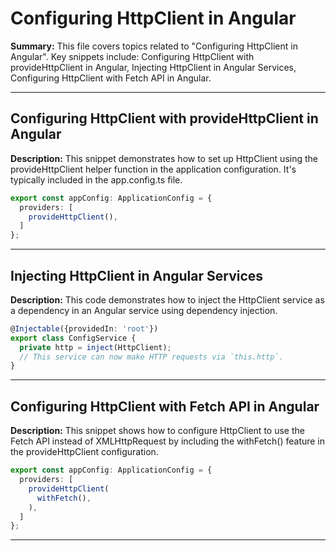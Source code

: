 # Configuring HttpClient in Angular

**Summary:** This file covers topics related to "Configuring HttpClient in Angular". Key snippets include: Configuring HttpClient with provideHttpClient in Angular, Injecting HttpClient in Angular Services, Configuring HttpClient with Fetch API in Angular.

---

## Configuring HttpClient with provideHttpClient in Angular

**Description:** This snippet demonstrates how to set up HttpClient using the provideHttpClient helper function in the application configuration. It's typically included in the app.config.ts file.

```typescript
export const appConfig: ApplicationConfig = {
  providers: [
    provideHttpClient(),
  ]
};
```

---

## Injecting HttpClient in Angular Services

**Description:** This code demonstrates how to inject the HttpClient service as a dependency in an Angular service using dependency injection.

```typescript
@Injectable({providedIn: 'root'})
export class ConfigService {
  private http = inject(HttpClient);
  // This service can now make HTTP requests via `this.http`.
}
```

---

## Configuring HttpClient with Fetch API in Angular

**Description:** This snippet shows how to configure HttpClient to use the Fetch API instead of XMLHttpRequest by including the withFetch() feature in the provideHttpClient configuration.

```typescript
export const appConfig: ApplicationConfig = {
  providers: [
    provideHttpClient(
      withFetch(),
    ),
  ]
};
```

---